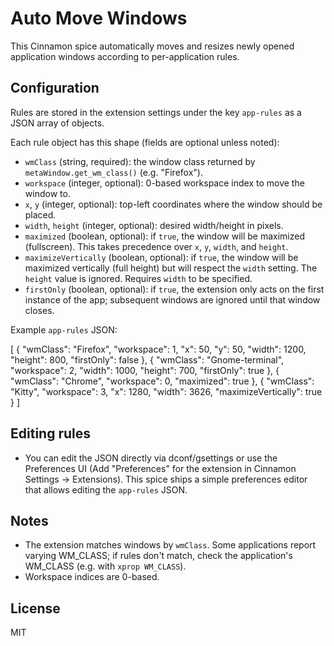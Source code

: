 Auto Move Windows
=================

This Cinnamon spice automatically moves and resizes newly opened application windows according to per-application rules.

Configuration
-------------
Rules are stored in the extension settings under the key `app-rules` as a JSON array of objects.

Each rule object has this shape (fields are optional unless noted):

- `wmClass` (string, required): the window class returned by `metaWindow.get_wm_class()` (e.g. "Firefox").
- `workspace` (integer, optional): 0-based workspace index to move the window to.
- `x`, `y` (integer, optional): top-left coordinates where the window should be placed.
- `width`, `height` (integer, optional): desired width/height in pixels.
- `maximized` (boolean, optional): if `true`, the window will be maximized (fullscreen). This takes precedence over `x`, `y`, `width`, and `height`.
- `maximizeVertically` (boolean, optional): if `true`, the window will be maximized vertically (full height) but will respect the `width` setting. The `height` value is ignored. Requires `width` to be specified.
- `firstOnly` (boolean, optional): if `true`, the extension only acts on the first instance of the app; subsequent windows are ignored until that window closes.

Example `app-rules` JSON:

[
  {
    "wmClass": "Firefox",
    "workspace": 1,
    "x": 50,
    "y": 50,
    "width": 1200,
    "height": 800,
    "firstOnly": false
  },
  {
    "wmClass": "Gnome-terminal",
    "workspace": 2,
    "width": 1000,
    "height": 700,
    "firstOnly": true
  },
  {
    "wmClass": "Chrome",
    "workspace": 0,
    "maximized": true
  },
  {
    "wmClass": "Kitty",
    "workspace": 3,
    "x": 1280,
    "width": 3626,
    "maximizeVertically": true
  }
]

Editing rules
-------------
- You can edit the JSON directly via dconf/gsettings or use the Preferences UI (Add "Preferences" for the extension in Cinnamon Settings -> Extensions). This spice ships a simple preferences editor that allows editing the `app-rules` JSON.

Notes
-----
- The extension matches windows by `wmClass`. Some applications report varying WM_CLASS; if rules don't match, check the application's WM_CLASS (e.g. with `xprop WM_CLASS`).
- Workspace indices are 0-based.

License
-------
MIT
